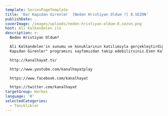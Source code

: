 ```yaml
---
template: SeriesPageTemplate
title: 'Dar Kapıdan Girenler  [Neden Hristiyan Oldum ?] 8.SEZON'
publishDate: .
coverImage: /images/uploads/neden-hristiyan-oldum-8.sezon.png
host: Ali Kalkandelen ile
description: >-
  Neden Hristiyan Oldum?

  Ali Kalkandelen'in sunumu ve konuklarının katılımıyla gerçekleştirdiği "Dar
  Kapıdan Girenler" programını sayfamızdan takip edebilirsiniz.Esen Kalın.

  http://kanalhayat.tv/

  http://www.youtube.com/kanalhayatplay

  https://www.facebook.com/kanalhayat

  https://twitter.com/kanalhayat
targetGroup: Herkes
language: '0'
selectedCategories:
  - Tanıklıklar
---
```


